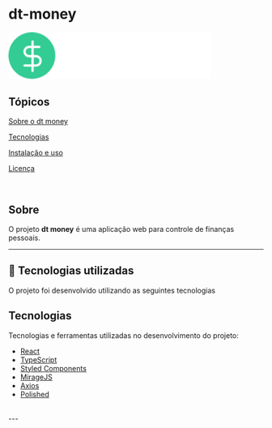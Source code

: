# dt-money


  <img alt="dtmoney" title="dtmoney" width="400px"  src="https://github.com/Demerbr/dt-money/blob/main/src/assets/logo.svg" />



## Tópicos 

[Sobre o dt money](#sobre-o-dt-money)

[Tecnologias](#tecnologias)

[Instalação e uso](#instalação-e-uso)

[Licença](#licença)

<br>




##  Sobre

O projeto **dt money** é uma aplicação web para controle de finanças pessoais.


---

## 🚀 Tecnologias utilizadas

O projeto foi desenvolvido utilizando as seguintes tecnologias
## Tecnologias

Tecnologias e ferramentas utilizadas no desenvolvimento do projeto:

- [React](https://reactjs.org/)
- [TypeScript](https://www.typescriptlang.org/)
- [Styled Components](https://styled-components.com/)
- [MirageJS](https://miragejs.com/)
- [Axios](https://github.com/axios/axios)
- [Polished](https://polished.js.org/)

<br>
---

